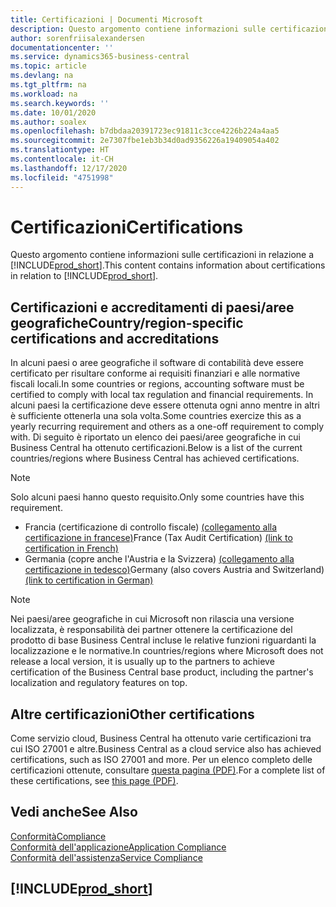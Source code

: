 ```yaml
---
title: Certificazioni | Documenti Microsoft
description: Questo argomento contiene informazioni sulle certificazioni in relazione a Business Central.
author: sorenfriisalexandersen
documentationcenter: ''
ms.service: dynamics365-business-central
ms.topic: article
ms.devlang: na
ms.tgt_pltfrm: na
ms.workload: na
ms.search.keywords: ''
ms.date: 10/01/2020
ms.author: soalex
ms.openlocfilehash: b7dbdaa20391723ec91811c3cce4226b224a4aa5
ms.sourcegitcommit: 2e7307fbe1eb3b34d0ad9356226a19409054a402
ms.translationtype: HT
ms.contentlocale: it-CH
ms.lasthandoff: 12/17/2020
ms.locfileid: "4751998"
---
```

# <a name="certifications"></a><span data-ttu-id="fc81f-103">Certificazioni</span><span class="sxs-lookup"><span data-stu-id="fc81f-103">Certifications</span></span>

<span data-ttu-id="fc81f-104">Questo argomento contiene informazioni sulle certificazioni in relazione a [!INCLUDE[prod_short](../includes/prod_short.md)].</span><span class="sxs-lookup"><span data-stu-id="fc81f-104">This content contains information about certifications in relation to [!INCLUDE[prod_short](../includes/prod_short.md)].</span></span>  

## <a name="countryregion-specific-certifications-and-accreditations"></a><span data-ttu-id="fc81f-105">Certificazioni e accreditamenti di paesi/aree geografiche</span><span class="sxs-lookup"><span data-stu-id="fc81f-105">Country/region-specific certifications and accreditations</span></span>

<span data-ttu-id="fc81f-106">In alcuni paesi o aree geografiche il software di contabilità deve essere certificato per risultare conforme ai requisiti finanziari e alle normative fiscali locali.</span><span class="sxs-lookup"><span data-stu-id="fc81f-106">In some countries or regions, accounting software must be certified to comply with local tax regulation and financial requirements.</span></span> <span data-ttu-id="fc81f-107">In alcuni paesi la certificazione deve essere ottenuta ogni anno mentre in altri è sufficiente ottenerla una sola volta.</span><span class="sxs-lookup"><span data-stu-id="fc81f-107">Some countries exercize this as a yearly recurring requirement and others as a one-off requirement to comply with.</span></span> <span data-ttu-id="fc81f-108">Di seguito è riportato un elenco dei paesi/aree geografiche in cui Business Central ha ottenuto certificazioni.</span><span class="sxs-lookup"><span data-stu-id="fc81f-108">Below is a list of the current countries/regions where Business Central has achieved certifications.</span></span>

> [!NOTE]
> <span data-ttu-id="fc81f-109">Solo alcuni paesi hanno questo requisito.</span><span class="sxs-lookup"><span data-stu-id="fc81f-109">Only some countries have this requirement.</span></span>

- <span data-ttu-id="fc81f-110">Francia (certificazione di controllo fiscale) [(collegamento alla certificazione in francese)](https://certificates.infocert.org/certificates/CERTIF-07-181-R16.pdf)</span><span class="sxs-lookup"><span data-stu-id="fc81f-110">France (Tax Audit Certification) [(link to certification in French)](https://certificates.infocert.org/certificates/CERTIF-07-181-R16.pdf)</span></span>  
- <span data-ttu-id="fc81f-111">Germania (copre anche l'Austria e la Svizzera) [(collegamento alla certificazione in tedesco)](https://www.bdo.de/de-de/themen/softwarebescheinungen/bdo/microsoft-dynamics-365-business-central)</span><span class="sxs-lookup"><span data-stu-id="fc81f-111">Germany (also covers Austria and Switzerland) [(link to certification in German)](https://www.bdo.de/de-de/themen/softwarebescheinungen/bdo/microsoft-dynamics-365-business-central)</span></span>  

> [!NOTE]  
> <span data-ttu-id="fc81f-112">Nei paesi/aree geografiche in cui Microsoft non rilascia una versione localizzata, è responsabilità dei partner ottenere la certificazione del prodotto di base Business Central incluse le relative funzioni riguardanti la localizzazione e le normative.</span><span class="sxs-lookup"><span data-stu-id="fc81f-112">In countries/regions where Microsoft does not release a local version, it is usually up to the partners to achieve certification of the Business Central base product, including the partner's localization and regulatory features on top.</span></span>

## <a name="other-certifications"></a><span data-ttu-id="fc81f-113">Altre certificazioni</span><span class="sxs-lookup"><span data-stu-id="fc81f-113">Other certifications</span></span>

<span data-ttu-id="fc81f-114">Come servizio cloud, Business Central ha ottenuto varie certificazioni tra cui ISO 27001 e altre.</span><span class="sxs-lookup"><span data-stu-id="fc81f-114">Business Central as a cloud service also has achieved certifications, such as ISO 27001 and more.</span></span> <span data-ttu-id="fc81f-115">Per un elenco completo delle certificazioni ottenute, consultare [questa pagina (PDF)](https://aka.ms/d365-compliance-list).</span><span class="sxs-lookup"><span data-stu-id="fc81f-115">For a complete list of these certifications, see [this page (PDF)](https://aka.ms/d365-compliance-list).</span></span>

## <a name="see-also"></a><span data-ttu-id="fc81f-116">Vedi anche</span><span class="sxs-lookup"><span data-stu-id="fc81f-116">See Also</span></span>

[<span data-ttu-id="fc81f-117">Conformità</span><span class="sxs-lookup"><span data-stu-id="fc81f-117">Compliance</span></span>](compliance-overview.md)  
[<span data-ttu-id="fc81f-118">Conformità dell'applicazione</span><span class="sxs-lookup"><span data-stu-id="fc81f-118">Application Compliance</span></span>](compliance-application-compliance.md)  
[<span data-ttu-id="fc81f-119">Conformità dell'assistenza</span><span class="sxs-lookup"><span data-stu-id="fc81f-119">Service Compliance</span></span>](compliance-service-compliance.md)  

## [!INCLUDE[prod_short](../includes/free_trial_md.md)]  
